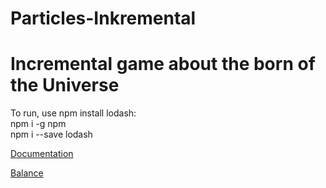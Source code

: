 # Particles-Inkremental
<h1> Incremental game about the born of the Universe </h1>

<p> To run, use npm install lodash:
<br/>
 npm i -g npm
<br />
npm i --save lodash
</p>
<p><a href="https://docs.google.com/document/d/1vC7dB-hfXt4YIim3n20Kpgeuqa-e53XshqbfkaDxukw/edit" target="_blank">Documentation</a></p>

<p><a href="https://docs.google.com/spreadsheets/d/1boChwxRN8kr0gmgkNqcCczIPe7aK3F1StP_-WgiS_9Y/edit#gid=0" target="_blank">Balance</a></p>
